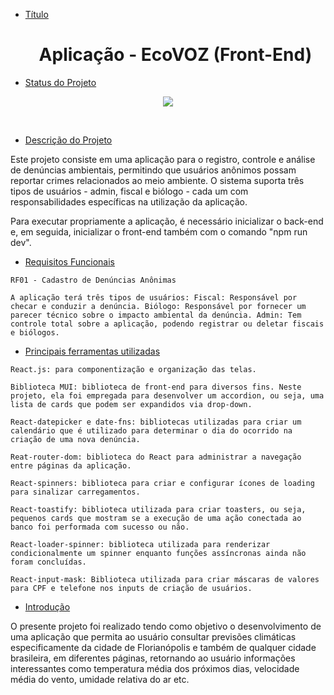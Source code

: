 * [Título](#Título) <h1 align="center">Aplicação - EcoVOZ (Front-End)</h1>

* [Status do Projeto](#Status-do-Projeto)

<p align="center">
<img src="https://img.shields.io/badge/Status-Concluído-green">
</p>
<br>

* [Descrição do Projeto](#Descrição-do-Projeto)

Este projeto consiste em uma aplicação para o registro, controle e análise de denúncias ambientais, permitindo que usuários anônimos possam reportar crimes relacionados ao meio ambiente. O sistema suporta três tipos de usuários - admin, fiscal e biólogo - cada um com responsabilidades específicas na utilização da aplicação.

Para executar propriamente a aplicação, é necessário inicializar o back-end e, em seguida, inicializar o front-end também com o comando "npm run dev". 

* [Requisitos Funcionais](#Requisitos-funcionais)

 `RF01 - Cadastro de Denúncias Anônimas`

 `A aplicação terá três tipos de usuários:
 Fiscal: Responsável por checar e conduzir a denúncia.
 Biólogo: Responsável por fornecer um parecer técnico sobre o impacto ambiental da denúncia.
 Admin: Tem controle total sobre a aplicação, podendo registrar ou deletar fiscais e biólogos.`
 
* [Principais ferramentas utilizadas](#Ferramentas-utilizadas)

 `React.js: para componentização e organização das telas.`

 `Biblioteca MUI: biblioteca de front-end para diversos fins. Neste projeto, ela foi empregada para desenvolver um accordion, ou seja, uma lista de cards que podem ser expandidos via drop-down.`

 `React-datepicker e date-fns: bibliotecas utilizadas para criar um calendário que é utilizado para determinar o dia do ocorrido na criação de uma nova denúncia.`
 
 `Reat-router-dom: biblioteca do React para administrar a navegação entre páginas da aplicação.`

 `React-spinners: biblioteca para criar e configurar ícones de loading para sinalizar carregamentos.`

 `React-toastify: biblioteca utilizada para criar toasters, ou seja, pequenos cards que mostram se a execução de uma ação conectada ao banco foi performada com sucesso ou não.`

 `React-loader-spinner: biblioteca utilizada para renderizar condicionalmente um spinner enquanto funções assíncronas ainda não foram concluídas.`

 `React-input-mask: Biblioteca utilizada para criar máscaras de valores para CPF e telefone nos inputs de criação de usuários.`
 
* [Introdução](#Introducao)

O presente projeto foi realizado tendo como objetivo o desenvolvimento de uma aplicação que permita ao usuário consultar previsões climáticas especificamente da cidade de Florianópolis e também de qualquer cidade brasileira, em diferentes páginas, retornando ao usuário informações interessantes como temperatura média dos próximos dias, velocidade média do vento, umidade relativa do ar etc.

